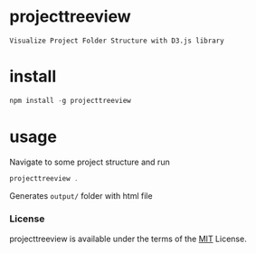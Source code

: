 # projecttreeview

    Visualize Project Folder Structure with D3.js library

# install

```js
npm install -g projecttreeview
```

# usage

Navigate to some project structure and run

```js
projecttreeview .
```

Generates `output/` folder with html file

### License

projecttreeview is available under the terms of the [MIT](LICENSE) License.
